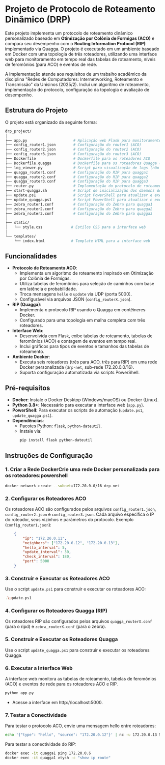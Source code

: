 # Projeto de Protocolo de Roteamento Dinâmico (DRP)

Este projeto implementa um protocolo de roteamento dinâmico personalizado baseado em **Otimização por Colônia de Formigas (ACO)** e compara seu desempenho com o **Routing Information Protocol (RIP)** implementado via Quagga. O projeto é executado em um ambiente baseado em Docker com uma topologia de três roteadores, utilizando uma interface web para monitoramento em tempo real das tabelas de roteamento, níveis de feromônios (para ACO) e eventos de rede.

A implementação atende aos requisitos de um trabalho acadêmico da disciplina "Redes de Computadores: Internetworking, Roteamento e Transmissão" da Unisinos (2025/2). Inclui um algoritmo de roteamento, implementação do protocolo, configuração da topologia e avaliação de desempenho.

## Estrutura do Projeto

O projeto está organizado da seguinte forma:

```bash
drp_project/
│
├── app.py                     # Aplicação web Flask para monitoramento
├── config_router1.json        # Configuração do router1 (ACO)
├── config_router2.json        # Configuração do router2 (ACO)
├── config_router3.json        # Configuração do router3 (ACO)
├── Dockerfile                 # Dockerfile para os roteadores ACO
├── Dockerfile.quagga          # Dockerfile para os roteadores Quagga (RIP)
├── log_viewer.py              # Script para visualização de logs (não usado na execução principal)
├── quagga_router1.conf        # Configuração do RIP para quagga1
├── quagga_router2.conf        # Configuração do RIP para quagga2
├── quagga_router3.conf        # Configuração do RIP para quagga3
├── router.py                  # Implementação do protocolo de roteamento ACO
├── start-quagga.sh            # Script de inicialização dos daemons do Quagga
├── update.ps1                 # Script PowerShell para atualizar e executar roteadores ACO
├── update_quagga.ps1          # Script PowerShell para atualizar e executar roteadores Quagga
├── zebra_router1.conf         # Configuração do Zebra para quagga1
├── zebra_router2.conf         # Configuração do Zebra para quagga2
├── zebra_router3.conf         # Configuração do Zebra para quagga3
│
├── static/
│   └── style.css             # Estilos CSS para a interface web
│
└── templates/
    └── index.html            # Template HTML para a interface web
```

## Funcionalidades

- **Protocolo de Roteamento ACO**:
  - Implementa um algoritmo de roteamento inspirado em Otimização por Colônia de Formigas.
  - Utiliza tabelas de feromônios para seleção de caminhos com base em latência e probabilidade.
  - Troca mensagens `hello` e `update` via UDP (porta 5000).
  - Configurável via arquivos JSON (`config_routerX.json`).
- **RIP (Quagga)**:
  - Implementa o protocolo RIP usando o Quagga em contêineres Docker.
  - Configurado para uma topologia em malha completa com três roteadores.
- **Interface Web**:
  - Desenvolvida com Flask, exibe tabelas de roteamento, tabelas de feromônios (ACO) e contagem de eventos em tempo real.
  - Inclui gráficos para tipos de eventos e tamanhos das tabelas de roteamento.
- **Ambiente Docker**:
  - Executa seis roteadores (três para ACO, três para RIP) em uma rede Docker personalizada (`drp-net`, sub-rede 172.20.0.0/16).
  - Suporta configuração automatizada via scripts PowerShell.

## Pré-requisitos

- **Docker**: Instale o Docker Desktop (Windows/macOS) ou Docker (Linux).
- **Python 3.8+**: Necessário para executar a interface web (`app.py`).
- **PowerShell**: Para executar os scripts de automação (`update.ps1`, `update_quagga.ps1`).
- **Dependências**:
  - Pacotes Python: `flask`, `python-dateutil`.
  - Instale via:
    ```bash
    pip install flask python-dateutil
    ```

## Instruções de Configuração


### 1. Criar a Rede DockerCrie uma rede Docker personalizada para os roteadores:powershell
```bash
docker network create --subnet=172.20.0.0/16 drp-net
```

### 2. Configurar os Roteadores ACO
Os roteadores ACO são configurados pelos arquivos `config_router1.json`, `config_router2.json` e `config_router3.json`. Cada arquivo especifica o IP do roteador, seus vizinhos e parâmetros do protocolo.
Exemplo (`config_router1.json`):

```json
    {
        "ip": "172.20.0.11",
        "neighbors": ["172.20.0.12", "172.20.0.13"],
        "hello_interval": 5,
        "update_interval": 30,
        "check_interval": 180,
        "port": 5000
    }
```

### 3. Construir e Executar os Roteadores ACO
Use o script `update.ps1` para construir e executar os roteadores ACO:

```bash
.\update.ps1
```

### 4. Configurar os Roteadores Quagga (RIP)
Os roteadores RIP são configurados pelos arquivos `quagga_routerX.conf` (para o ripd) e `zebra_routerX.conf` (para o zebra).

### 5. Construir e Executar os Roteadores Quagga
Use o script `update_quagga.ps1` para construir e executar os roteadores Quagga.

### 6. Executar a Interface Web
A interface web monitora as tabelas de roteamento, tabelas de feromônios (ACO) e eventos de rede para os roteadores ACO e RIP.
```bash
python app.py
```
- Acesse a interface em http://localhost:5000.

### 7. Testar a Conectividade
Para testar o protocolo ACO, envie uma mensagem hello entre roteadores:

```bash
echo '{"type": "hello", "source": "172.20.0.12"}' | nc -u 172.20.0.13 5000
```

Para testar a conectividade do RIP:
```bash
docker exec -it quagga1 ping 172.20.0.6
docker exec -it quagga1 vtysh -c "show ip route"
```